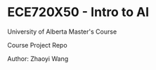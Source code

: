 # ECE720X50 - Intro to AI
University of Alberta Master's Course
<p> Course Project Repo </p>
<p> Author: Zhaoyi Wang </p>
